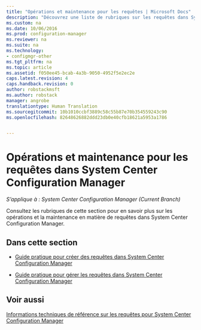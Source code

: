 ```yaml
---
title: "Opérations et maintenance pour les requêtes | Microsoft Docs"
description: "Découvrez une liste de rubriques sur les requêtes dans System Center Configuration Manager. Le thème central est la maintenance et les opérations."
ms.custom: na
ms.date: 10/06/2016
ms.prod: configuration-manager
ms.reviewer: na
ms.suite: na
ms.technology:
- configmgr-other
ms.tgt_pltfrm: na
ms.topic: article
ms.assetid: f050ee45-bcab-4a3b-9050-4952f5e2ec2e
caps.latest.revision: 4
caps.handback.revision: 0
author: robstackmsft
ms.author: robstack
manager: angrobe
translationtype: Human Translation
ms.sourcegitcommit: 10b1010ccbf3889c58c55b87e70b354559243c90
ms.openlocfilehash: 82648626882ddd23db0e40cfb18621a5953a1786


---
```

# <a name="operations-and-maintenance-for-queries-in-system-center-configuration-manager"></a>Opérations et maintenance pour les requêtes dans System Center Configuration Manager

*S’applique à : System Center Configuration Manager (Current Branch)*

Consultez les rubriques de cette section pour en savoir plus sur les opérations et la maintenance en matière de requêtes dans System Center Configuration Manager.  

## <a name="in-this-section"></a>Dans cette section  

-   [Guide pratique pour créer des requêtes dans System Center Configuration Manager](../../../core/servers/manage/create-queries.md)  

-   [Guide pratique pour gérer les requêtes dans System Center Configuration Manager](../../../core/servers/manage/manage-queries.md)  

## <a name="see-also"></a>Voir aussi  
 [Informations techniques de référence sur les requêtes pour System Center Configuration Manager](../../../core/servers/manage/queries-technical-reference.md)



<!--HONumber=Dec16_HO3-->


